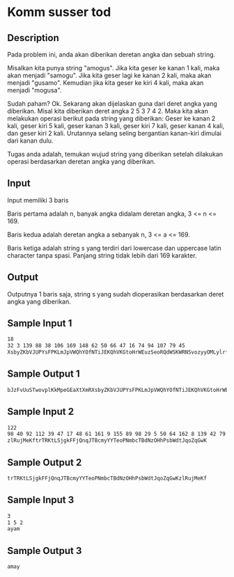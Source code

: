 # Komm susser tod

## Description

Pada problem ini, anda akan diberikan deretan angka dan sebuah string.

Misalkan kita punya string "amogus". Jika kita geser ke kanan 1 kali, maka akan menjadi "samogu". Jika kita geser lagi ke kanan 2 kali, maka akan menjadi "gusamo". Kemudian jika kita geser ke kiri 4 kali, maka akan menjadi "mogusa".

Sudah paham? Ok. Sekarang akan dijelaskan guna dari deret angka yang diberikan. Misal kita diberikan deret angka 2 5 3 7 4 2. Maka kita akan melakukan operasi berikut pada string yang diberikan: Geser ke kanan 2 kali, geser kiri 5 kali, geser kanan 3 kali, geser kiri 7 kali, geser kanan 4 kali, dan geser kiri 2 kali. Urutannya selang seling bergantian kanan-kiri dimulai dari kanan dulu.

Tugas anda adalah, temukan wujud string yang diberikan setelah dilakukan operasi berdasarkan deretan angka yang diberikan.

## Input

Input memiliki 3 baris

Baris pertama adalah n, banyak angka didalam deretan angka, 3 <= n <= 169.

Baris kedua adalah deretan angka a sebanyak n, 3 <= a <= 169.

Baris ketiga adalah string s yang terdiri dari lowercase dan uppercase latin character tanpa spasi. Panjang string tidak lebih dari 169 karakter.

## Output

Outputnya 1 baris saja, string s yang sudah dioperasikan berdasarkan deret angka yang diberikan.

## Sample Input 1

```bash
18
32 3 139 88 38 106 169 148 62 50 66 47 16 74 94 107 79 45
XsbyZKbVJUPYsFPKLmJpVWQhYOfNTiJEKQhVKGtoHrWEuzSeoRQdWSKWRNSvozyyOMLylrfLsnNavnbJzFvUuSTwovplKkMpeGEaXtXmR
```

## Sample Output 1

```bash
bJzFvUuSTwovplKkMpeGEaXtXmRXsbyZKbVJUPYsFPKLmJpVWQhYOfNTiJEKQhVKGtoHrWEuzSeoRQdWSKWRNSvozyyOMLylrfLsnNavn
```

## Sample Input 2

```bash
122
98 40 92 112 39 47 17 48 61 161 9 155 89 98 29 5 50 64 162 8 139 42 79 12 84 94 24 101 140 134 75 76 162 128 102 44 94 125 25 57 80 127 152 52 151 150 116 83 35 169 13 106 111 37 9 105 132 59 126 12 32 111 80 103 113 24 97 113 117 142 90 140 79 53 48 125 134 166 107 155 112 18 140 137 97 164 46 140 109 55 132 119 160 126 110 17 52 126 89 75 11 39 75 122 32 110 145 87 77 26 162 76 113 136 77 155 11 13 44 50 84 161
zlRujMeKftrTRKtLSjgkFFjQnqJTBcmyYYTeoPNmbcTBdNzOHhPsbWdtJqoZqGwK
```

## Sample Output 2

```bash
trTRKtLSjgkFFjQnqJTBcmyYYTeoPNmbcTBdNzOHhPsbWdtJqoZqGwKzlRujMeKf
```

## Sample Input 3

```bash
3
1 5 2
ayam
```

## Sample Output 3

```bash
amay
```
